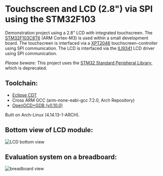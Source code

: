 # Touchscreen and LCD (2.8") via SPI using the STM32F103

Demonstration project using a 2.8" LCD with integrated touchscreen.
The [STM32F103C8T6](http://www.st.com/en/microcontrollers/stm32f103c8.html) (ARM Cortex-M3) is used within a small development board.
The touchscreen is interfaced via a [XPT2046](https://www.buydisplay.com/download/ic/XPT2046.pdf) touchscreen-controller using SPI communication.
The LCD is interfaced via the [ILI9341](https://cdn-shop.adafruit.com/datasheets/ILI9341.pdf) LCD driver using SPI communication.

*Please beware:*
This project uses the [STM32 Standard Peripheral Library](http://www.st.com/en/embedded-software/stm32-standard-peripheral-libraries.html?querycriteria=productId=LN1939), which is deprecated.


## Toolchain:
- [Eclipse CDT](https://www.eclipse.org/cdt/downloads.php)
- Cross ARM GCC (arm-none-eabi-gcc 7.2.0, Arch Repository) 
- [OpenOCD+GDB (v0.10.0)](https://gnu-mcu-eclipse.github.io/debug/openocd/)

Built on Arch-Linux (4.14.13-1-ARCH).

Bottom view of LCD module:
--------------------------
![LCD bottom view](img/LCD_Touch_Bottom.jpg)

Evaluation system on a breadboard:
--------------------------
![breadboard view](img/LCD_Touch_Eval.jpg)
